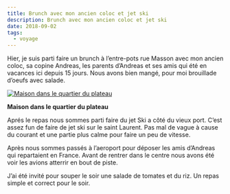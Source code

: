 ```yaml
---
title: Brunch avec mon ancien coloc et jet ski
description: Brunch avec mon ancien coloc et jet ski
date: 2018-09-02
tags:
  - voyage
---
```


Hier, je suis parti faire un brunch à l’entre-pots rue Masson avec mon ancien coloc, sa copine Andreas, les parents d’Andreas et ses amis qui été en vacances ici depuis 15 jours. Nous avons bien mangé, pour moi brouillade d’oeufs avec salade.

 [![Maison dans le quartier du plateau](img/f8fac76b-c0f0-48c4-a479-dbff89592595.jpg?1659623980)](img/f8fac76b-c0f0-48c4-a479-dbff89592595.jpg)

**Maison dans le quartier du plateau**

Aprés le repas nous sommes parti faire du jet Ski a côté du vieux port. C’est assez fun de faire de jet ski sur le saint Laurent. Pas mal de vague à cause du courant et une partie plus calme pour faire un peu de vitesse.

Après nous sommes passés à l’aeroport pour déposer les amis d’Andreas qui repartaient en France. Avant de rentrer dans le centre nous avons été voir les avions atterrir en bout de piste.

J’ai été invité pour souper le soir une salade de tomates et du riz. Un repas simple et correct pour le soir.